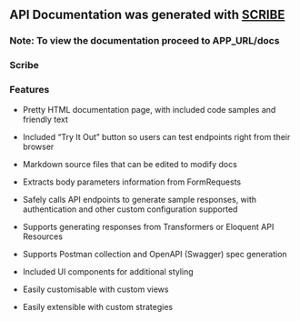 ## API Documentation was generated with [SCRIBE](https://github.com/knuckleswtf/scribe)
### Note: To view the documentation proceed to APP_URL/docs 

<h3>Scribe</h3>

### Features

- Pretty HTML documentation page, with included code samples and friendly text

- Included “Try It Out” button so users can test endpoints right from their browser

- Markdown source files that can be edited to modify docs

- Extracts body parameters information from FormRequests

- Safely calls API endpoints to generate sample responses, with authentication and other custom configuration supported

- Supports generating responses from Transformers or Eloquent API Resources

- Supports Postman collection and OpenAPI (Swagger) spec generation

- Included UI components for additional styling

- Easily customisable with custom views

- Easily extensible with custom strategies

